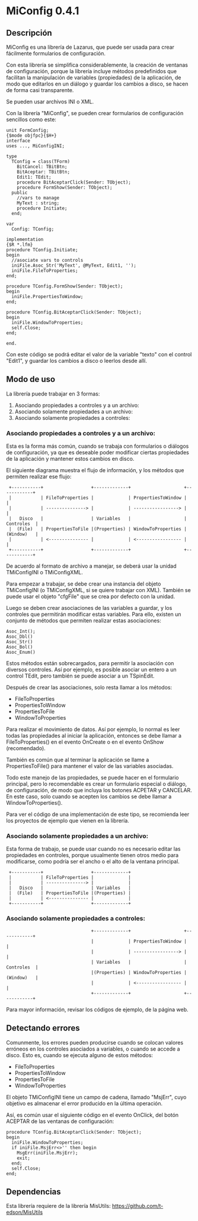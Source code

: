 MiConfig 0.4.1
==============

## Descripción

MiConfig es una librería de Lazarus, que puede ser usada para crear fácilmente formularios de configuración.

Con esta librería se simplifica considerablemente, la creación de ventanas de configuración, porque la librería incluye métodos predefinidos que facilitan la manipulación de variables (propiedades) de la aplicación, de modo que editarlos en un diálogo y guardar los cambios a disco, se hacen de forma casi transparente.

Se pueden usar archivos INI o XML.

Con la librería "MiConfig", se pueden crear formularios de configuración sencillos como este:

```
unit FormConfig;
{$mode objfpc}{$H+}
interface
uses ..., MiConfigINI;  

type
  TConfig = class(TForm)
    BitCancel: TBitBtn;
    BitAceptar: TBitBtn;
    Edit1: TEdit;
    procedure BitAceptarClick(Sender: TObject);
    procedure FormShow(Sender: TObject);
  public
    //vars to manage
    MyText : string;
    procedure Initiate;
  end;

var
  Config: TConfig;

implementation
{$R *.lfm}
procedure TConfig.Initiate;
begin
  //asociate vars to controls
  iniFile.Asoc_Str('MyText', @MyText, Edit1, '');
  iniFile.FileToProperties;
end;

procedure TConfig.FormShow(Sender: TObject);
begin
  iniFile.PropertiesToWindow;
end;

procedure TConfig.BitAceptarClick(Sender: TObject);
begin
  iniFile.WindowToProperties;
  self.Close;
end;

end.
```

Con este código se podrá editar el valor de la variable "texto" con el control "Edit1", y guardar los cambios a disco o leerlos desde allí.

## Modo de uso

La librería puede trabajar en 3 formas:

1. Asociando propiedades a controles y a un archivo:
2. Asociando solamente propiedades a un archivo:
3. Asociando solamente propiedades a controles:

### Asociando propiedades a controles y a un archivo:

Esta es la forma más común, cuando se trabaja con formularios o diálogos de configuración, ya que es deseable poder modificar ciertas propiedades de la aplicación y mantener estos cambios en disco.

El siguiente diagrama muestra el flujo de información, y los métodos que permiten realizar ese flujo:

```
 +-----------+                  +-------------+                    +------------+
 |           | FileToProperties |             | PropertiesToWindow |            |
 |           | ---------------> |             | -----------------> |            |
 |   Disco   |                  | Variables   |                    | Controles  |
 |  (File)   | PropertiesToFile |(Properties) | WindowToProperties | (Window)   |
 |           | <--------------- |             | <----------------- |            |
 +-----------+                  +-------------+                    +------------+
```

De acuerdo al formato de archivo a manejar, se deberá usar la unidad TMiConfigINI o TMiConfigXML. 

Para empezar a trabajar, se debe crear una instancia del objeto TMiConfigINI (o TMiConfigXML, si se quiere trabajar con XML). También se puede usar el objeto "cfgFile" que se crea por defecto con la unidad.

Luego se deben crear asociaciones de las variables a guardar, y los controles que permitirán modificar estas variables. Para ello, existen un conjunto de métodos que permiten realizar estas asociaciones:

    Asoc_Int();
    Asoc_Dbl()
    Asoc_Str()
    Asoc_Bol()
    Asoc_Enum()

Estos métodos están sobrecargados, para permitir la asociación con diversos controles. Así por ejemplo, es posible asociar un entero a un control TEdit, pero también se puede asociar a un TSpinEdit.

Después de crear las asociaciones, solo resta llamar a los métodos:

* FileToProperties 
* PropertiesToWindow 
* PropertiesToFile 
* WindowToProperties 

Para realizar el movimiento de datos. Así por ejemplo, lo normal es leer todas las propiedades al iniciar la aplicación, entonces se debe llamar a FileToProperties() en el evento OnCreate o en el evento OnShow (recomendado).

También es común que al terminar la aplicación se llame a PropertiesToFile() para mantener el valor de las variables asociadas.
 
Todo este manejo de las propiedades, se puede hacer en el formulario principal, pero lo recomendable es crear un formulario especial o diálogo, de configuración, de modo que incluya los botones ACPETAR y CANCELAR. En este caso, solo cuando se acepten los cambios se debe llamar a WindowToProperties().

Para ver el código de una implementación de este tipo, se recomienda leer los proyectos de ejemplo que vienen en la librería.
 
### Asociando solamente propiedades a un archivo:
 
Esta forma de trabajo, se puede usar cuando no es necesario editar las propiedades en controles, porque usualmente tienen otros medio para modificarse, como podría ser el ancho o el alto de la ventana principal.

```
 +-----------+                  +-------------+ 
 |           | FileToProperties |             | 
 |           | ---------------> |             | 
 |   Disco   |                  | Variables   | 
 |  (File)   | PropertiesToFile |(Properties) | 
 |           | <--------------- |             | 
 +-----------+                  +-------------+ 
```

### Asociando solamente propiedades a controles:

```
                                +-------------+                    +------------+
                                |             | PropertiesToWindow |            |
                                |             | -----------------> |            |
                                | Variables   |                    | Controles  |
                                |(Properties) | WindowToProperties | (Window)   |
                                |             | <----------------- |            |
                                +-------------+                    +------------+
```

								

Para mayor información, revisar los códigos de ejemplo, de la página web.

## Detectando errores

Comunmente, los errores pueden producirse cuando se colocan valores erróneos en los controles asociados a variables, o cuando se accede a disco. Esto es, cuando se ejecuta alguno de estos métodos:

* FileToProperties 
* PropertiesToWindow 
* PropertiesToFile 
* WindowToProperties 

El objeto TMiConfigINI tiene un campo de cadena, llamado "MsjErr", cuyo objetivo es almacenar el error producido en la última operación.

Así, es común usar el siguiente código en el evento OnClick, del botón ACEPTAR de las ventanas de configuración:

```
procedure TConfig.BitAceptarClick(Sender: TObject);
begin
  iniFile.WindowToProperties;
  if iniFile.MsjErr<>'' then begin
    MsgErr(iniFile.MsjErr);
    exit;
  end;
  self.Close;
end;
```
## Dependencias

Esta librería requiere de la librería MisUtils: https://github.com/t-edson/MisUtils


